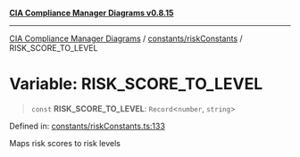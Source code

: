 [**CIA Compliance Manager Diagrams v0.8.15**](../../../README.md)

***

[CIA Compliance Manager Diagrams](../../../modules.md) / [constants/riskConstants](../README.md) / RISK\_SCORE\_TO\_LEVEL

# Variable: RISK\_SCORE\_TO\_LEVEL

> `const` **RISK\_SCORE\_TO\_LEVEL**: `Record`\<`number`, `string`\>

Defined in: [constants/riskConstants.ts:133](https://github.com/Hack23/cia-compliance-manager/blob/50a3bb1fa64948444e36c06fee075b5043350db0/src/constants/riskConstants.ts#L133)

Maps risk scores to risk levels
